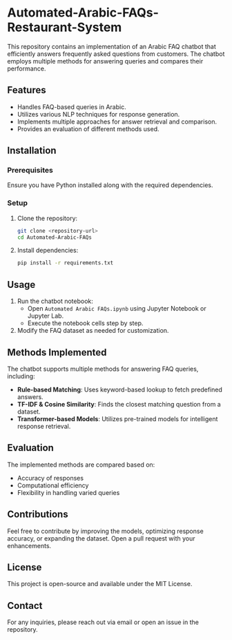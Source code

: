 # Automated-Arabic-FAQs-Restaurant-System

This repository contains an implementation of an Arabic FAQ chatbot that efficiently answers frequently asked questions from customers. The chatbot employs multiple methods for answering queries and compares their performance.

## Features
- Handles FAQ-based queries in Arabic.
- Utilizes various NLP techniques for response generation.
- Implements multiple approaches for answer retrieval and comparison.
- Provides an evaluation of different methods used.

## Installation
### Prerequisites
Ensure you have Python installed along with the required dependencies.

### Setup
1. Clone the repository:
   ```bash
   git clone <repository-url>
   cd Automated-Arabic-FAQs
   ```
2. Install dependencies:
   ```bash
   pip install -r requirements.txt
   ```

## Usage
1. Run the chatbot notebook:
   - Open `Automated Arabic FAQs.ipynb` using Jupyter Notebook or Jupyter Lab.
   - Execute the notebook cells step by step.
2. Modify the FAQ dataset as needed for customization.

## Methods Implemented
The chatbot supports multiple methods for answering FAQ queries, including:
- **Rule-based Matching**: Uses keyword-based lookup to fetch predefined answers.
- **TF-IDF & Cosine Similarity**: Finds the closest matching question from a dataset.
- **Transformer-based Models**: Utilizes pre-trained models for intelligent response retrieval.

## Evaluation
The implemented methods are compared based on:
- Accuracy of responses
- Computational efficiency
- Flexibility in handling varied queries

## Contributions
Feel free to contribute by improving the models, optimizing response accuracy, or expanding the dataset. Open a pull request with your enhancements.

## License
This project is open-source and available under the MIT License.

## Contact
For any inquiries, please reach out via email or open an issue in the repository.
